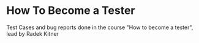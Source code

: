 # How To Become a Tester
Test Cases and bug reports done in the course "How to become a tester", lead by Radek Kitner
